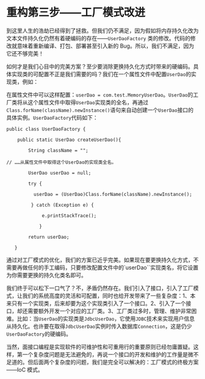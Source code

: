 # 重构第三步——工厂模式改进

到这里人生的浩劫已经得到了拯救。但我们仍不满足，因为假如将内存持久化改为文本文件持久化仍然有着硬编码的存在——`UserDaoFactory` 类的修改。代码的修改就意味着重新编译、打包、部署甚至引入新的 Bug。所以，我们不满足，因为它还不够完美！

如何才是我们心目中的完美方案？至少要消除更换持久化方式时带来的硬编码。具体实现类的可配置不正是我们需要的吗？我们在一个属性文件中配置`UserDao`的实现类，例如：

在属性文件中可以这样配置：`userDao = com.test.MemoryUserDao`。`UserDao`的工厂类将从这个属性文件中取得`UserDao`实现类的全名，再通过`Class.forName(className).newInstance()`语句来自动创建一个`UserDao`接口的具体实例。`UserDaoFactory`代码如下：

```
public class UserDaoFactory {

    public static UserDao createUserDao(){

        String className = "";

// ……从属性文件中取得这个UserDao的实现类全名。

        UserDao userDao = null;

        try {

          userDao = (UserDao)Class.forName(className).newInstance();

         } catch (Exception e) {

             e.printStackTrace();

            }

        return userDao;

   }
````

通过对工厂模式的优化，我们的方案已近乎完美。如果现在要更换持久化方式，不需要再做任何的手工编码，只要修改配置文件中的`userDao``实现类名，将它设置为你需要更换的持久化类名即可。

我们终于可以松下一口气了？不，矛盾仍然存在。我们引入了接口，引入了工厂模式，让我们的系统高度的灵活和可配置，同时也给开发带来了一些复杂度：1、本来只有一个实现类，后来却要为这个实现类引入了一个接口。2、引入了一个接口，却还需要额外开发一个对应的工厂类。3、工厂类过多时，管理、维护非常困难。比如：当`UserDao`的实现类是`JdbcUserDao`，它使用`JDBC`技术来实现用户信息从持久化。也许要在取得`JdbcUserDao`实例时传入数据库`Connection`，这是仍少`UserDaoFactory`的硬编码。

当然，面接口编程是实现软件的可维护性和可重用行的重要原则已经勿庸置疑。这样，第一个复杂度问题是无法避免的，再说一个接口的开发和维护的工作量是微不足道的。但后面两个复杂度的问题，我们是完全可以解决的：工厂模式的终极方案——IoC 模式。
